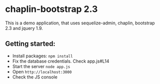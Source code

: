 # chaplin-bootstrap 2.3

This is a demo application, that uses sequelize-admin, chaplin, bootstrap 2.3 and jquery 1.9.

## Getting started:

- Install packages: `npm install`
- Fix the database credentials. Check app.js#L14
- Start the server `node app.js`
- Open `http://localhost:3000`
- Check the JS console
